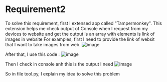 # Requirement2
To solve this requirement, first I extensed app called "Tampermonkey".
This extension helps me check output of Console when I request from my devices to website and get the output is an array with elements is link of images in website
For examples, first I need to provide the link of websit that I want to take images from web.
![image](https://github.com/RyanPham19092002/Requirement2/assets/122810752/2fa904d4-4447-42c1-9f05-95d042f0578e)

After that, I use this code : 
![image](https://github.com/RyanPham19092002/Requirement2/assets/122810752/5a953f92-5534-4bf9-ac5e-287308f2c737)

Then I check in console anh this is the output I need 
![image](https://github.com/RyanPham19092002/Requirement2/assets/122810752/0ed8227d-2270-4b3d-b192-a4ce20c5d58c)

So in file tool.py, I explain my idea to solve this problem
